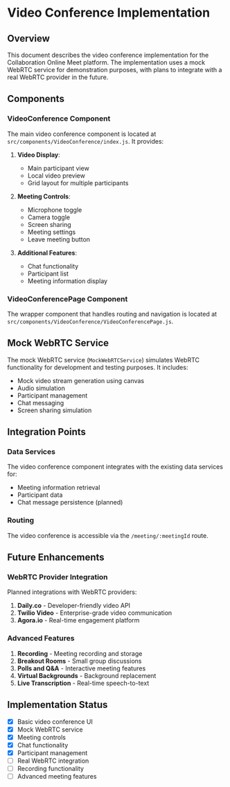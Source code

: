 # Video Conference Implementation

## Overview

This document describes the video conference implementation for the Collaboration Online Meet platform. The implementation uses a mock WebRTC service for demonstration purposes, with plans to integrate with a real WebRTC provider in the future.

## Components

### VideoConference Component

The main video conference component is located at `src/components/VideoConference/index.js`. It provides:

1. **Video Display**:
   - Main participant view
   - Local video preview
   - Grid layout for multiple participants

2. **Meeting Controls**:
   - Microphone toggle
   - Camera toggle
   - Screen sharing
   - Meeting settings
   - Leave meeting button

3. **Additional Features**:
   - Chat functionality
   - Participant list
   - Meeting information display

### VideoConferencePage Component

The wrapper component that handles routing and navigation is located at `src/components/VideoConference/VideoConferencePage.js`.

## Mock WebRTC Service

The mock WebRTC service (`MockWebRTCService`) simulates WebRTC functionality for development and testing purposes. It includes:

- Mock video stream generation using canvas
- Audio simulation
- Participant management
- Chat messaging
- Screen sharing simulation

## Integration Points

### Data Services
The video conference component integrates with the existing data services for:
- Meeting information retrieval
- Participant data
- Chat message persistence (planned)

### Routing
The video conference is accessible via the `/meeting/:meetingId` route.

## Future Enhancements

### WebRTC Provider Integration
Planned integrations with WebRTC providers:
1. **Daily.co** - Developer-friendly video API
2. **Twilio Video** - Enterprise-grade video communication
3. **Agora.io** - Real-time engagement platform

### Advanced Features
1. **Recording** - Meeting recording and storage
2. **Breakout Rooms** - Small group discussions
3. **Polls and Q&A** - Interactive meeting features
4. **Virtual Backgrounds** - Background replacement
5. **Live Transcription** - Real-time speech-to-text

## Implementation Status

- [x] Basic video conference UI
- [x] Mock WebRTC service
- [x] Meeting controls
- [x] Chat functionality
- [x] Participant management
- [ ] Real WebRTC integration
- [ ] Recording functionality
- [ ] Advanced meeting features